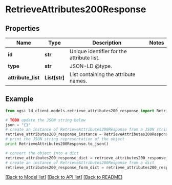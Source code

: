 # RetrieveAttributes200Response


## Properties

Name | Type | Description | Notes
------------ | ------------- | ------------- | -------------
**id** | **str** | Unique identifier for the attribute list.  | 
**type** | **str** | JSON-LD @type.  | 
**attribute_list** | **List[str]** | List containing the attribute names.  | 

## Example

```python
from ngsi_ld_client.models.retrieve_attributes200_response import RetrieveAttributes200Response

# TODO update the JSON string below
json = "{}"
# create an instance of RetrieveAttributes200Response from a JSON string
retrieve_attributes200_response_instance = RetrieveAttributes200Response.from_json(json)
# print the JSON string representation of the object
print RetrieveAttributes200Response.to_json()

# convert the object into a dict
retrieve_attributes200_response_dict = retrieve_attributes200_response_instance.to_dict()
# create an instance of RetrieveAttributes200Response from a dict
retrieve_attributes200_response_form_dict = retrieve_attributes200_response.from_dict(retrieve_attributes200_response_dict)
```
[[Back to Model list]](../README.md#documentation-for-models) [[Back to API list]](../README.md#documentation-for-api-endpoints) [[Back to README]](../README.md)


